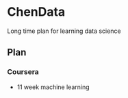 # ChenData

Long time plan for learning data science

## Plan

### Coursera

* 11 week machine learning

